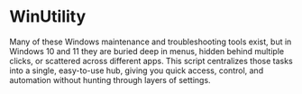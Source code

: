 # WinUtility
Many of these Windows maintenance and troubleshooting tools exist, but in Windows 10 and 11 they are buried deep in menus, hidden behind multiple clicks, or scattered across different apps. This script centralizes those tasks into a single, easy-to-use hub, giving you quick access, control, and automation without hunting through layers of settings.
